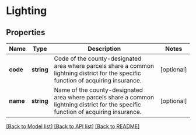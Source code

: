 # Lighting

## Properties
Name | Type | Description | Notes
------------ | ------------- | ------------- | -------------
**code** | **string** | Code of the county-designated area where parcels share a common lightning district for the specific function of acquiring insurance. | [optional] 
**name** | **string** | Name of the county-designated area where parcels share a common lightning district for the specific function of acquiring insurance. | [optional] 

[[Back to Model list]](../../README.md#documentation-for-models) [[Back to API list]](../../README.md#documentation-for-api-endpoints) [[Back to README]](../../README.md)

